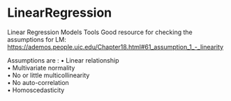 # LinearRegression
Linear Regression Models Tools 
Good resource for checking the assumptions for LM: https://ademos.people.uic.edu/Chapter18.html#61_assumption_1_-_linearity


Assumptions are :
• Linear relationship  
• Multivariate normality  
• No or little multicollinearity  
• No auto-correlation  
• Homoscedasticity  
